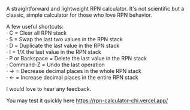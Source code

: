 A straightforward and lightweight RPN calculator. It's not scientific but a classic, simple calculator for those who love RPN behavior.<br>

A few useful shortcuts:<br>
· C = Clear all RPN stack<br>
· S = Swap the last two values in the RPN stack<br>
· D = Duplicate the last value in the RPN stack<br>
· I = 1/X the last value in the RPN stack<br>
· P or Backspace = Delete the last value in the RPN stack<br>
· Command-Z = Undo the last operation<br>
· -> = Decrease decimal places in the whole RPN stack<br>
· <- = Increase decimal places in the entire RPN stack<br>

I would love to hear any feedback.<br>

You may test it quickly here https://rpn-calculator-chi.vercel.app/

